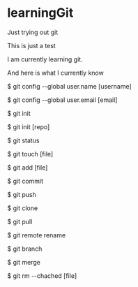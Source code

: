 # learningGit
Just trying out git

This is just a test

I am currently learning git.

And here is what I currently know

$ git config --global user.name [username]

$ git config --global user.email [email]

$ git init

$ git init [repo]

$ git status

$ git touch [file]

$ git add [file]

$ git commit

$ git push

$ git clone

$ git pull

$ git remote rename <old> <new>

$ git branch	

$ git merge

$ git rm --chached [file]